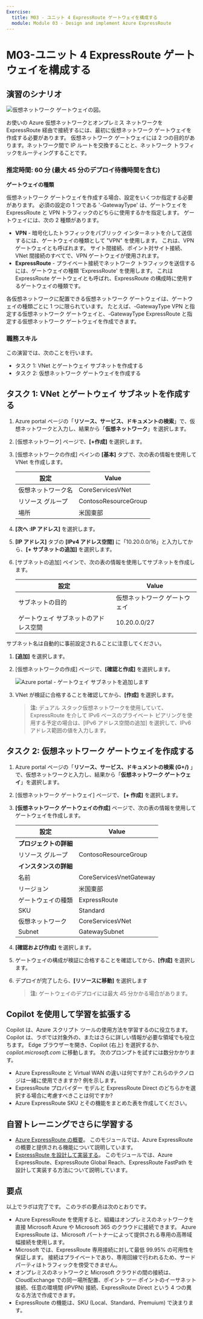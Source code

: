 ```yaml
---
Exercise:
  title: M03 - ユニット 4 ExpressRoute ゲートウェイを構成する
  module: Module 03 - Design and implement Azure ExpressRoute
---
```

# M03-ユニット 4 ExpressRoute ゲートウェイを構成する

## 演習のシナリオ

![仮想ネットワーク ゲートウェイの図。](../media/4-exercise-configure-expressroute-gateway.png)

お使いの Azure 仮想ネットワークとオンプレミス ネットワークを ExpressRoute 経由で接続するには、最初に仮想ネットワーク ゲートウェイを作成する必要があります。 仮想ネットワーク ゲートウェイには 2 つの目的があります。ネットワーク間で IP ルートを交換することと、ネットワーク トラフィックをルーティングすることです。

### 推定時間: 60 分 (最大 45 分のデプロイ待機時間を含む)

**ゲートウェイの種類**

仮想ネットワーク ゲートウェイを作成する場合、設定をいくつか指定する必要があります。 必須の設定の 1 つである '-GatewayType' は、ゲートウェイを ExpressRoute と VPN トラフィックのどちらに使用するかを指定します。 ゲートウェイには、次の 2 種類があります。

- **VPN** - 暗号化したトラフィックをパブリック インターネットを介して送信するには、ゲートウェイの種類として "VPN" を使用します。 これは、VPN ゲートウェイとも呼ばれます。 サイト間接続、ポイント対サイト接続、VNet 間接続のすべてで、VPN ゲートウェイが使用されます。
- **ExpressRoute** - プライベート接続でネットワーク トラフィックを送信するには、ゲートウェイの種類 'ExpressRoute' を使用します。 これは ExpressRoute ゲートウェイとも呼ばれ、ExpressRoute の構成時に使用するゲートウェイの種類です。

各仮想ネットワークに配置できる仮想ネットワーク ゲートウェイは、ゲートウェイの種類ごとに 1 つに限られています。 たとえば、-GatewayType VPN と指定する仮想ネットワーク ゲートウェイと、-GatewayType ExpressRoute と指定する仮想ネットワーク ゲートウェイを作成できます。

### 職務スキル

この演習では、次のことを行います。

- タスク 1: VNet とゲートウェイ サブネットを作成する
- タスク 2: 仮想ネットワーク ゲートウェイを作成する

## タスク 1: VNet とゲートウェイ サブネットを作成する

1. Azure portal ページの「**リソース、サービス、ドキュメントの検索**」で、仮想ネットワークと入力し、結果から「**仮想ネットワーク**」を選択します。

1. [仮想ネットワーク] ページで、**[+作成]** を選択します。

1. [仮想ネットワークの作成] ペインの **[基本]** タブで、次の表の情報を使用して VNet を作成します。

   | **設定**          | **Value**                        |
   | -------------------- | -------------------------------- |
   | 仮想ネットワーク名 | CoreServicesVNet                 |
   | リソース グループ       | ContosoResourceGroup             |
   | 場所             | 米国東部                          |

1. **[次へ :IP アドレス]** を選択します。

1. **[IP アドレス]** タブの **[IPv4 アドレス空間]** に「10.20.0.0/16」と入力してから、**[+ サブネットの追加]** を選択します。

1. [サブネットの追加] ペインで、次の表の情報を使用してサブネットを作成します。

   | **設定**                  | **Value**               |
   | ---------------------------- | ----------------------- |
   | サブネットの目的               | 仮想ネットワーク ゲートウェイ |
   | ゲートウェイ サブネットのアドレス空間 | 10.20.0.0/27            |

サブネット名は自動的に事前設定されることに注意してください。

1. **[追加]** を選択します。

1. [仮想ネットワークの作成] ページで、**[確認と作成]** を選択します。

   ![Azure portal - ゲートウェイ サブネットを追加します](../media/add-gateway-subnet.png)

1. VNet が検証に合格することを確認してから、**[作成]** を選択します。

   >**注:** デュアル スタック仮想ネットワークを使用していて、ExpressRoute を介して IPv6 ベースのプライベート ピアリングを使用する予定の場合は、[IPv6 アドレス空間の追加] を選択して、IPv6 アドレス範囲の値を入力します。

## タスク 2: 仮想ネットワーク ゲートウェイを作成する

1. Azure portal ページの「**リソース、サービス、ドキュメントの検索 (G+/)** 」で、仮想ネットワークと入力し、結果から「**仮想ネットワーク ゲートウェイ**」を選択します。

1. [仮想ネットワーク ゲートウェイ] ページで、 **[+ 作成]** を選択します。

1. **[仮想ネットワーク ゲートウェイの作成]** ページで、次の表の情報を使用してゲートウェイを作成します。

   | **設定**               | **Value**                  |
   | ------------------------- | -------------------------- |
   | **プロジェクトの詳細**       |                            |
   | リソース グループ            | ContosoResourceGroup       |
   | **インスタンスの詳細**      |                            |
   | 名前                      | CoreServicesVnetGateway    |
   | リージョン                    | 米国東部                    |
   | ゲートウェイの種類              | ExpressRoute               |
   | SKU                       | Standard                   |
   | 仮想ネットワーク           | CoreServicesVNet           |
   | Subnet                    | GatewaySubnet              |
   
1. **[確認および作成]** を選択します。

1. ゲートウェイの構成が検証に合格することを確認してから、**[作成]** を選択します。

1. デプロイが完了したら、**[リソースに移動]** を選択します

   >**注:** ゲートウェイのデプロイには最大 45 分かかる場合があります。


## Copilot を使用して学習を拡張する

Copilot は、Azure スクリプト ツールの使用方法を学習するのに役立ちます。 Copilot は、ラボでは対象外の、またはさらに詳しい情報が必要な領域でも役立ちます。 Edge ブラウザーを開き、Copilot (右上) を選択するか、*copilot.microsoft.com* に移動します。 次のプロンプトを試すには数分かかります。
+ Azure ExpressRoute と Virtual WAN の違いは何ですか? これらのテクノロジは一緒に使用できますか? 例を示します。
+ ExpressRoute プロバイダー モデルと ExpressRoute Direct のどちらかを選択する場合に考慮すべきことは何ですか?
+ Azure ExpressRoute SKU とその機能をまとめた表を作成してください。

## 自習トレーニングでさらに学習する

+ [Azure ExpressRoute の概要](https://learn.microsoft.com/training/modules/intro-to-azure-expressroute/)。 このモジュールでは、Azure ExpressRoute の概要と提供される機能について説明しています。
+ [ExpressRoute を設計して実装する](https://learn.microsoft.com/training/modules/design-implement-azure-expressroute/)。 このモジュールでは、Azure ExpressRoute、ExpressRoute Global Reach、ExpressRoute FastPath を設計して実装する方法について説明しています。

## 要点

以上でラボは完了です。 このラボの要点は次のとおりです。 
+ Azure ExpressRoute を使用すると、組織はオンプレミスのネットワークを直接 Microsoft Azure や Microsoft 365 のクラウドに接続できます。 Azure ExpressRoute は、Microsoft パートナーによって提供される専用の高帯域幅接続を使用します。
+ Microsoft では、ExpressRoute 専用接続に対して最低 99.95% の可用性を保証します。 接続はプライベートであり、専用回線で行われるため、サード パーティはトラフィックを傍受できません。
+ オンプレミスのネットワークと Microsoft クラウドの間の接続は、CloudExchange での同一場所配置、ポイント ツー ポイントのイーサネット接続、任意の環境間 (IPVPN) 接続、ExpressRoute Direct という 4 つの異なる方法で作成できます。
+ ExpressRoute の機能は、SKU (Local、Standard、Premuium) で決まります。 


